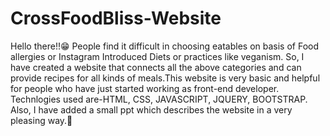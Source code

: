 # CrossFoodBliss-Website
Hello there!!😁 People find it difficult in choosing eatables on basis of Food allergies or Instagram Introduced Diets or practices like veganism. So, I have created a website that connects all the above categories and can provide recipes for all kinds of meals.This website is very basic and helpful for people who have just started working as front-end developer. 
Technlogies used are-HTML, CSS, JAVASCRIPT, JQUERY, BOOTSTRAP. Also, I have added a small ppt which describes the website in a very pleasing way.🥰

